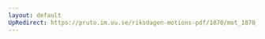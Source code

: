 ```yaml
---
layout: default
UpRedirect: https://pruto.im.uu.se/riksdagen-motions-pdf/1870/mot_1870__ak__101/mot_1870__ak__101-005.pdf
---
```

